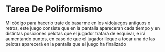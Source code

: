 # Tarea De Poliformismo

Mi código para hacerlo trate de basarme en los vidojuegos antiguos o retros, este juego consiste que en la pantalla apareceran cada tiempo y en distintas posiciones pelotas que el jugador tratará de esquivar, e irá aumentando puntos, en caso de que el jugador lleque a tocar una de las pelotas aparecerá en la pantalla que el juego ha finalizado





